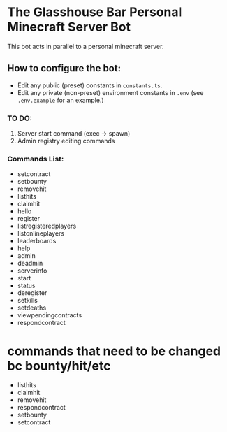 # The Glasshouse Bar Personal Minecraft Server Bot

This bot acts in parallel to a personal minecraft server.

## How to configure the bot:
* Edit any public (preset) constants in `constants.ts`.
* Edit any private (non-preset) environment constants in `.env` (see `.env.example` for an example.)

### TO DO:
1. Server start command (exec -> spawn)
2. Admin registry editing commands

### Commands List:
* setcontract
* setbounty
* removehit
* listhits
* claimhit
* hello
* register
* listregisteredplayers
* listonlineplayers
* leaderboards
* help
* admin
* deadmin
* serverinfo
* start
* status
* deregister
* setkills
* setdeaths
* viewpendingcontracts
* respondcontract

# commands that need to be changed bc bounty/hit/etc
* listhits
* claimhit
* removehit
* respondcontract
* setbounty
* setcontract